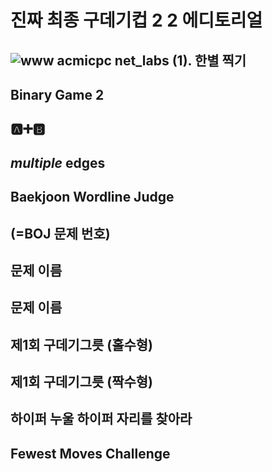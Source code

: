 # 진짜 최종 구데기컵 2 2 에디토리얼

## ![www acmicpc net_labs (1)](https://user-images.githubusercontent.com/4417431/159480297-0b813cb4-d176-47c8-aa5d-50ba1b943c48.png). 한별 찍기

## Binary Game 2

## 🅰➕🅱

## _multiple_ edges

## Baekjoon Wordline Judge

## (=BOJ 문제 번호)

## 문제 이름

## 문제 이름

## 제1회 구데기그릇 (홀수형)

## 제1회 구데기그릇 (짝수형)

## 하이퍼 누울 하이퍼 자리를 찾아라

## Fewest Moves Challenge
